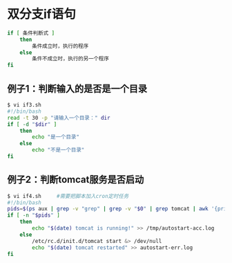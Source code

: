 # 双分支if语句

```bash
if [ 条件判断式 ]
	then
		条件成立时，执行的程序
	else
		条件不成立时，执行的另一个程序
fi
```



## 例子1：判断输入的是否是一个目录

```bash
$ vi if3.sh
#!/bin/bash
read -t 30 -p "请输入一个目录：" dir
if [ -d "$dir" ]
    then
    	echo "是一个目录"
    else
    	echo "不是一个目录"
fi
```



## 例子2：判断tomcat服务是否启动

```bash
$ vi if4.sh		#需要把脚本加入cron定时任务
#!/bin/bash
pids=$(ps aux | grep -v "grep" | grep -v "$0" | grep tomcat | awk '{print $2}')
if [ -n "$pids" ]
	then
		echo "$(date) tomcat is running!" >> /tmp/autostart-acc.log
	else
		/etc/rc.d/init.d/tomcat start &> /dev/null
		echo "$(date) tomcat restarted" >> autostart-err.log
fi
```


